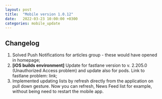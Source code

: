 ```yaml
---
layout: post
title:  "Mobile version 1.0.12"
date:   2022-03-23 10:00:00 +0300
categories: mobile_update
---
```


Changelog
---
1. Solved Push Notifications for articles group - these would have opened in homepage;
2. **[iOS builds environment]** Update for fastlane version to v. 2.205.0 (Unauthorized Access problem) and update also for pods. Link to fastlane problem: link;					
3. Implemented updating lists by refresh directly from the application on pull down gesture. Now you can refresh, News Feed list for example, without being need to restart the mobile app.
